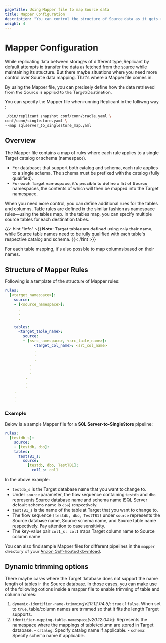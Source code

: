 ```yaml
---
pageTitle: Using Mapper file to map Source data
title: Mapper Configuration
description: "You can control the structure of Source data as it gets replicated to Target. Learn to map Source data using Mapper file rules."
weight: 4
---
```


# Mapper Configuration

While replicating data between storages of different type, Replicant by default attempts to transfer the data as fetched from the source while maintaining its structure. But there maybe situations where you need more control over Source data mapping. That's where a Mapper file comes in.

By using the Mapper file, you can precisely define how the data retrieved from the Source is applied to the Target/Destination. 

You can specify the Mapper file when running Replicant in the folliwng way :

```sh
./bin/replicant snapshot conf/conn/oracle.yaml \
conf/conn/singlestore.yaml \
--map sqlserver_to_singlestore_map.yaml
```

## Overview
The Mapper file contains a map of rules where each rule applies to a single Target catalog or schema (namespace). 

- For databases that support both catalog and schema, each rule applies to a single schema. The schema must be prefixed with the catalog (fully qualified). 
- For each Target namespace, it's possible to define a list of Source namespaces, the contents of which will then be mapped into the Target namespace.

When you need more control, you can define additional rules for the tables and columns. Table rules are defined in the similar fashion as namespace rules—using the tables map. In the tables map, you can specify multiple source tables for each destination tables. 

{{< hint "info" >}} **Note:** Target tables are defined using only their name, while Source table names need to be fully qualified with each table's respective catalog and schema. {{< /hint >}}

For each table mapping, it's also possible to map columns based on their names.

## Structure of Mapper Rules

Following is a template of the structure of Mapper rules:

```YAML
rules:
  [<target_namespace>]:
    source:
    - [<source_namespace>]:
      .
      .
      .  

    tables:
      <target_table_name>:
        source:
        - [<src_namespace>, <src_table_name>]:
             <target_col_name>: <src_col_name>
             .
             .
             .
           .
           .
           .
         .
         .
         .
    .
    .
    .
```

### Example

Below is a sample Mapper file for a **SQL Server-to-SingleStore** pipeline:

```YAML
rules:
  [testdb_s]:
    source:
    - [testdb, dbo]:
    tables:
      testTB1_s:
        source:
          [testdb, dbo, TestTB1]:
            col1_s: col1
```

In the above example:

- `testdb_s` is the Target database name that you want to change to.
- Under `source` parameter, the flow sequence containing `testdb` and `dbo` represents Source database name and schema name (SQL Server default schema name is `dbo`) respectively.
- `testTB1_s` is the name of the table at Target that you want to change to.
- The flow sequence `[testdb, dbo, TestTB1]` under `source` represents the Source database name, Source schema name, and Source table name respectively. Pay attention to case sensitivity.
- The key-value pair `col1_s: col1` maps Target column name to Source column name

You can also find sample Mapper files for different pipelines in the `mapper` directory of your [Arcion Self-hosted download](/docs/quickstart/#ii-download-replicant-and-create-a-home-repository).

## Dynamic trimming options

There maybe cases where the Target database does not support the name length of tables in the Source database. In those cases, you can make use of the following options inside a mapper file to enable trimming of table and column names:

  1. `dynamic-identifier-name-trimming`*[v20.12.04.5]*: `true` of `false`. When set to `true`, table/column names are trimmed so that it fits the length Target supports.
  2. `identifier-mapping-table-namespace`*[v20.12.04.5]*: Represents the namespace where the mappings of table/column are stored in Target database.
    - `catalog`: Specify catalog name if applicable.
    - `schema`: Specify schema name if applicable.
